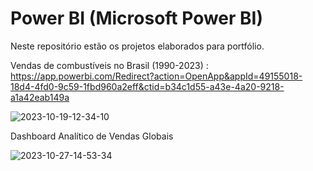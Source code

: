 # Power BI (Microsoft Power BI)
Neste repositório estão os projetos elaborados para portfólio. 


Vendas de combustíveis no Brasil (1990-2023) : https://app.powerbi.com/Redirect?action=OpenApp&appId=49155018-18d4-4fd0-9c59-1fbd960a2eff&ctid=b34c1d55-a43e-4a20-9218-a1a42eab149a


![2023-10-19-12-34-10](https://github.com/Laura-Manzano/power-bi/assets/108542290/7a6f8229-ae97-4ec6-9864-77fb20fbb932)


Dashboard Analítico de Vendas Globais

![2023-10-27-14-53-34](https://github.com/Laura-Manzano/power-bi/assets/108542290/28993534-3d80-4a43-a838-b4fe027b3bfd)



